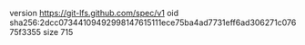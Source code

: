 version https://git-lfs.github.com/spec/v1
oid sha256:2dcc07344109492998147615111ece75ba4ad7731eff6ad306271c07675f3355
size 715

